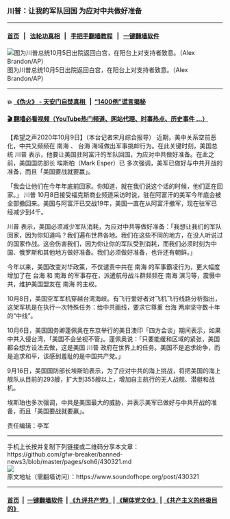 ### 川普：让我的军队回国 为应对中共做好准备
------------------------

#### [首页](https://github.com/gfw-breaker/banned-news3/blob/master/README.md) &nbsp;&nbsp;|&nbsp;&nbsp; [法轮功真相](https://github.com/begood0513/basic/blob/master/README.md)  &nbsp;&nbsp;|&nbsp;&nbsp; [手把手翻墙教程](https://github.com/gfw-breaker/guides/wiki)  &nbsp;&nbsp;|&nbsp;&nbsp; [一键翻墙软件](https://github.com/gfw-breaker/nogfw/blob/master/README.md)  



<div><img alt="图为川普总统10月5日出院返回白宫，在阳台上对支持者致意。（Alex Brandon/AP）" src="https://img.soundofhope.org/2020-10/10-6-1-1-1601984216683.jpeg"/>
<br/><figcaption class="caption">
 图为川普总统10月5日出院返回白宫，在阳台上对支持者致意。（Alex Brandon/AP）
</figcaption></div><hr/>

#### 💥 [《伪火》 - 天安门自焚真相 ](http://158.247.195.190:10000/videos/blog/weihuo.html)&nbsp; |&nbsp; [“1400例”谎言揭秘  ](http://158.247.195.190:10000/videos/blog/jiexi1400.html)

#### [ 🎬  翻墙必看视频（YouTube热门频道、网站代理、时事热点、历史事件 ...）](https://github.com/gfw-breaker/links/blob/master/banned.md)

<div><div class="Content__Wrapper sc-1bvya0-0 grZQxZ">
 <p class="meta-top">
  <span class="meta">
   【希望之声2020年10月9日】（本台记者宋月综合报导）
  </span>
  近期，美中关系空前恶化，中共又频频在
  <ok href="/term/1506">
   南海
  </ok>
  、
  <ok href="/term/26836">
   台海
  </ok>
  海域做出军事挑衅行为。在此关键时刻，美国总统
  <ok href="/term/1041">
   川普
  </ok>
  表示，他要让美国驻阿富汗的军队回国，为应对中共做好准备。在此之前，美国国防部长
  <span class="aCOpRe">
   <span>
    埃斯柏（Mark Esper）已
   </span>
  </span>
  多次强调，美军已做好与中共开战的准备，而且「美国要战就要赢」。
 </p>
 <p>
  「我会让他们在今年年底前回家。你知道，就在我们说这个话的时候，他们正在回家。」
  <ok href="/term/1041">
   川普
  </ok>
  10月8日接受福克斯商业频道采访时说，驻在阿富汗的美军今年底会被全部撤回来。美国与阿富汗已交战19年，美国一直在从阿富汗撤军，现在驻军已经减少到4千。
 </p>
 <div class="AD_Embed__Wrap-sc-1xslmin-0 igMuqX module desktop">
  <div>
  </div>
 </div>
 <p>
  <ok href="/term/1041">
   川普
  </ok>
  表示，美国必须减少军队消耗，为应对中共等做好准备：「我想让我们的军队回家，因为你知道吗？我们遍布世界各地。我们在这些不同的地方，在没人听说过的国家作战。这会伤害我们，因为你让你的军队受到消耗，而我们必须时刻为中国、俄罗斯和其他地方做好准备。我们必须做好准备，也许还有朝鲜。」
 </p>
 <p>
  今年以来，美国改变对华政策，不仅谴责中共在
  <ok href="/term/1506">
   南海
  </ok>
  的军事霸凌行为，更大幅度增加了在
  <ok href="/term/26836">
   台海
  </ok>
  和
  <ok href="/term/1506">
   南海
  </ok>
  的军事存在，派遣航母战斗群频频在
  <ok href="/term/1506">
   南海
  </ok>
  演习等，震慑中共，维护美国盟友在
  <ok href="/term/1506">
   南海
  </ok>
  的主权。
 </p>
 <p>
  10月8日，美国空军军机穿越台湾海峡。有飞行爱好者对飞机飞行线路分析指出，这架军机是在执行一次特殊任务：给中共画线，要求它尊重
  <ok href="/term/26836">
   台海
  </ok>
  两岸坚守数十年的“中线”。
 </p>
 <p>
  10月6日，美国国务卿蓬佩奥在东京举行的美日澳印「四方会谈」期间表示，如果中共入侵台湾，「美国不会坐视不管」。蓬佩奥说：「只要能缓和区域的紧张，美国都会想方设法去做，这是美国
  <ok href="/term/1041">
   川普
  </ok>
  政府在世界上的任务。美国不是追求纷争，而是追求和平，该感到羞耻的是中国共产党。」
 </p>
 <p>
  9月16日，美国国防部长埃斯珀表示，为了应对中共的海上挑战，将把美国的海上舰队从目前的293艘，扩大到355艘以上，增加自主航行的无人战舰、潜艇和战机。
 </p>
 <p>
  埃斯珀也多次强调，中共是美国最大的威胁，并表示美军已做好与中共开战的准备，而且「美国要战就要赢」。
 </p>
 <p class="meta-btm">
  责任编辑：李军
 </p>
</div>
</div>
<hr/>
手机上长按并复制下列链接或二维码分享本文章：<br/>
https://github.com/gfw-breaker/banned-news3/blob/master/pages/soh6/430321.md <br/>
<a href='https://github.com/gfw-breaker/banned-news3/blob/master/pages/soh6/430321.md'><img src='https://github.com/gfw-breaker/banned-news3/blob/master/pages/soh6/430321.md.png'/></a> <br/>
原文地址（需翻墙访问）：https://www.soundofhope.org/post/430321


------------------------
#### [首页](https://github.com/gfw-breaker/banned-news3/blob/master/README.md) &nbsp;|&nbsp; [一键翻墙软件](https://github.com/gfw-breaker/nogfw/blob/master/README.md) &nbsp;| [《九评共产党》](https://github.com/gfw-breaker/9ping.md/blob/master/README.md#九评之一评共产党是什么) | [《解体党文化》](https://github.com/gfw-breaker/jtdwh.md/blob/master/README.md) | [《共产主义的终极目的》](https://github.com/gfw-breaker/gczydzjmd.md/blob/master/README.md)


<img src='http://gfw-breaker.win/banned-news3/pages/soh6/430321.md' width='0px' height='0px'/>